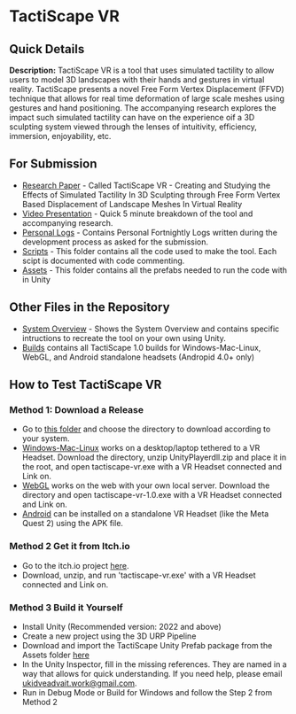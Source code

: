 # TactiScape VR

## Quick Details
**Description:** TactiScape VR is a tool that uses simulated tactility to allow users to model 3D landscapes with their hands and gestures in virtual reality. TactiScape presents a novel Free Form Vertex Displacement (FFVD) technique that allows for real time deformation of large scale meshes using gestures and hand positioning. The accompanying research explores the impact such simulated tactility can have on the experience oif a 3D sculpting system viewed through the lenses of intuitivity, efficiency, immersion, enjoyability, etc.

## For Submission
- [Research Paper](https://github.com/AdvaitU/tactiscape-vr/blob/main/AdvaitUkidve-TactiScapeVR-ThesisThesis.pdf) - Called TactiScape VR - Creating and Studying the Effects of Simulated Tactility In 3D Sculpting through Free Form Vertex Based Displacement of Landscape Meshes In Virtual Reality
- [Video Presentation](https://www.youtube.com/watch?v=_FOe3XUQhgI) - Quick 5 minute breakdown of the tool and accompanying research.
- [Personal Logs](./Personal_Logs/Personal_Logs.md) - Contains Personal Fortnightly Logs written during the development process as asked for the submission.
- [Scripts](./Scripts/) - This folder contains all the code used to make the tool. Each scipt is documented with code commenting.
- [Assets](./Assets/) - This folder contains all the prefabs needed to run the code with in Unity

## Other Files in the Repository

- [System Overview](./Scripts/SystemOverview.png) - Shows the System Overview and contains specific intructions to recreate the tool on your own using Unity.
- [Builds](./Builds/) contains all TactiScape 1.0 builds for Windows-Mac-Linux, WebGL, and Android standalone headsets (Andropid 4.0+ only)


## How to Test TactiScape VR

### Method 1: Download a Release
- Go to [this folder](./Builds/) and choose the directory to download according to your system.
- [Windows-Mac-Linux](./Builds/Windows-Mac-Linux) works on a desktop/laptop tethered to a VR Headset. Download the directory, unzip UnityPlayerdll.zip and place it in the root, and open tactiscape-vr.exe with a VR Headset connected and Link on.
- [WebGL](./Builds/WebGL) works on the web with your own local server. Download the directory and open tactiscape-vr-1.0.exe with a VR Headset connected and Link on.
- [Android](./Builds/WebGL) can be installed on a standalone VR Headset (like the Meta Quest 2) using the APK file.

### Method 2 Get it from Itch.io
- Go to the itch.io project [here](https://advaitu.itch.io/tactiscape-vr).
- Download, unzip, and run 'tactiscape-vr.exe' with a VR Headset connected and Link on.

### Method 3 Build it Yourself
- Install Unity (Recommended version: 2022 and above)
- Create a new project using the 3D URP Pipeline
- Download and import the TactiScape Unity Prefab package from the Assets folder [here](./Assets/tactiscape1.0_prefabs.unitypackage)
- In the Unity Inspector, fill in the missing references. They are named in a way that allows for quick understanding. If you need help, please email ukidveadvait.work@gmail.com.
- Run in Debug Mode or Build for Windows and follow the Step 2 from Method 2


